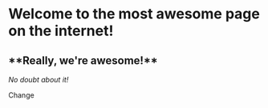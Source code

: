 <h1>Welcome to the most awesome page on the internet!</h1>
<h2>**Really, we're awesome!**</h2>
<href= "https://www.awwwards.com/sites/case-3d">
<i>No doubt about it!</i>

Change
